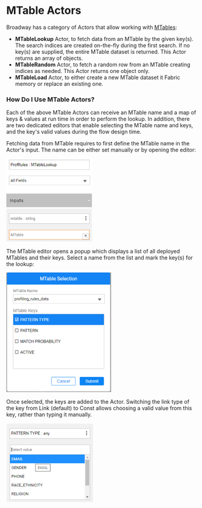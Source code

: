 <web>

# MTable Actors

Broadway has a category of Actors that allow working with [MTables](/articles/09_translations/06_mtables_overview.md):

* **MTableLookup** Actor, to fetch data from an MTable by the given key(s). The search indices are created on-the-fly during the first search. If no key(s) are supplied, the entire MTable dataset is returned. This Actor returns an array of objects.
* **MTableRandom** Actor, to fetch a random row from an MTable creating indices as needed. This Actor returns one object only.
* **MTableLoad** Actor, to either create a new MTable dataset it Fabric memory or replace an existing one.

### How Do I Use MTable Actors?

Each of the above MTable Actors can receive an MTable name and a map of keys & values at run time in order to perform the lookup. In addition, there are two dedicated editors that enable selecting the MTable name and keys, and the key's valid values during the flow design time.

Fetching data from MTable requires to first define the MTable name in the Actor's input. The name can be either set manually or by opening the editor:

<img src="../images/99_actors_09_0.png" style="zoom:80%;" />

The MTable editor opens a popup which displays a list of all deployed MTables and their keys. Select a name from the list and mark the key(s) for the lookup:

<img src="../images/99_actors_09_1.png" style="zoom:80%;" />

Once selected, the keys are added to the Actor. Switching the link type of the key from Link (default) to Const allows choosing a valid value from this key, rather than typing it manually. 

<img src="../images/99_actors_09_2.png" style="zoom:80%;" />



</web>
